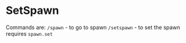 # SetSpawn

Commands are:
`/spawn` - to go to spawn
`/setspawn` - to set the spawn requires `spawn.set`
